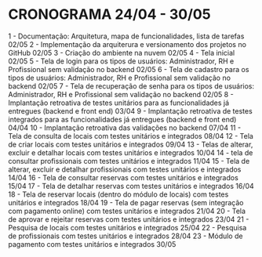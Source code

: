 # CRONOGRAMA 24/04 - 30/05

1 - Documentação: Arquitetura, mapa de funcionalidades, lista de tarefas 02/05
2 - Implementação da arquiterura e versionamento dos projetos no GitHub 02/05
3 - Criação do ambiente na nuvem 02/05
4 - Tela inicial 02/05
5 - Tela de login para os tipos de usuários: Administrador, RH e Profissional sem validação no backend 02/05
6 - Tela de cadastro para os tipos de usuários: Administrador, RH e Profissional sem validação no backend 02/05
7 - Tela de recuperação de senha para os tipos de usuários: Administrador, RH e Profissional sem validação no backend 02/05
8 - Implantação retroativa de testes unitários para as funcionalidades já entregues (backend e front end) 03/04
9 - Implantação retroativa de testes integrados para as funcionalidades já entregues (backend e front end) 04/04
10 - Implantação retroativa das validações no backend 07/04
11 - Tela de consulta de locais com testes unitários e integrados 08/04
12 - Tela de criar locais com testes unitários e integrados 09/04
13 - Telas de alterar, excluir e detalhar locais com testes unitários e integrados 10/04
14 - tela de consultar profissionais com testes unitários e integrados 11/04
15 - Tela de alterar, excluir e detalhar profissionais com testes unitários e integrados 14/04
16 - Tela de consultar reservas com testes unitários e integrados 15/04
17 - Tela de detalhar reservas com testes unitários e integrados 16/04
18 - Tela de reservar locais (dentro do módulo de locais) com testes unitários e integrados 18/04
19 - Tela de pagar reservas (sem integração com pagamento online) com testes unitários e integrados 21/04
20 - Tela de aprovar e rejeitar reservas com testes unitários e integrados 23/04
21 - Pesquisa de locais com testes unitários e integrados 25/04
22 - Pesquisa de profissionais com testes unitários e integrados 28/04
23 - Módulo de pagamento com testes unitários e integrados 30/05
